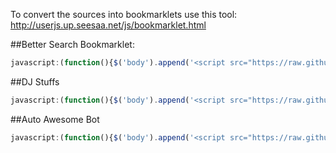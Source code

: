To convert the sources into bookmarklets use this tool: http://userjs.up.seesaa.net/js/bookmarklet.html

##Better Search Bookmarklet: 
```javascript
javascript:(function(){$('body').append('<script src="https://raw.github.com/frankielaguna/Turntable-Bookmarklets/master/bettersearch.js"></script>');})();
```

##DJ Stuffs
```javascript
javascript:(function(){$('body').append('<script src="https://raw.github.com/frankielaguna/Turntable-Bookmarklets/master/quick-dj.js"></script>');})();
```

##Auto Awesome Bot
```javascript
javascript:(function(){$('body').append('<script src="https://raw.github.com/frankielaguna/Turntable-Bookmarklets/master/autoawesome.js"></script>');})();
```
